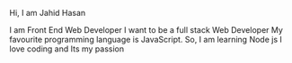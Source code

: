 Hi, I am Jahid Hasan

I am Front End Web Developer
I want to be a full stack Web Developer
My favourite programming language is JavaScript. So, I am learning Node js
I love coding and Its my passion
